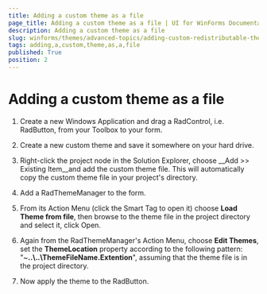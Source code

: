 ```yaml
---
title: Adding a custom theme as a file
page_title: Adding a custom theme as a file | UI for WinForms Documentation
description: Adding a custom theme as a file
slug: winforms/themes/advanced-topics/adding-custom-redistributable-themes-to-your-application-/adding-a-custom-theme-as-a-file
tags: adding,a,custom,theme,as,a,file
published: True
position: 2
---
```


# Adding a custom theme as a file


1. Create a new Windows Application and drag a RadControl, i.e. RadButton, from your Toolbox to your form. 

1. Create a new custom theme and save it somewhere on your hard drive. 

1. Right-click the project node in the Solution Explorer, choose __Add >> Existing Item__and add the custom theme file. This will automatically copy the custom theme file in your project's directory. 

1. Add a RadThemeManager to the form. 

1. From its Action Menu (click the Smart Tag to open it) choose __Load Theme from file__, then browse to the theme file in the project directory and select it, click Open. 

1. Again from the RadThemeManager's Action Menu, choose __Edit Themes__, set the __ThemeLocation__ property according to the following pattern: "~__..\\..\ThemeFileName.Extention__", assuming that the theme file is in the project directory. 

1. Now apply the theme to the RadButton. 
